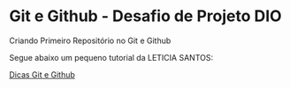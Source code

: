 # Git e Github - Desafio de Projeto DIO
Criando Primeiro Repositório no Git e Github 


Segue abaixo um pequeno tutorial da LETICIA SANTOS:

[Dicas Git e Github](https://digitalinnovation.one/artigos/dicas-git-e-github)
